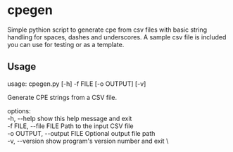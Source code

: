 # cpegen
Simple pythion script to generate cpe from csv files with basic string handling for spaces, dashes and underscores. A sample csv file is included you can use for testing or as a template.

## Usage
              
usage: cpegen.py [-h] -f FILE [-o OUTPUT] [-v]

Generate CPE strings from a CSV file.

options: \
  -h, --help            show this help message and exit \
  -f FILE, --file FILE  Path to the input CSV file \
  -o OUTPUT, --output FILE Optional output file path \
  -v, --version         show program's version number and exit \
